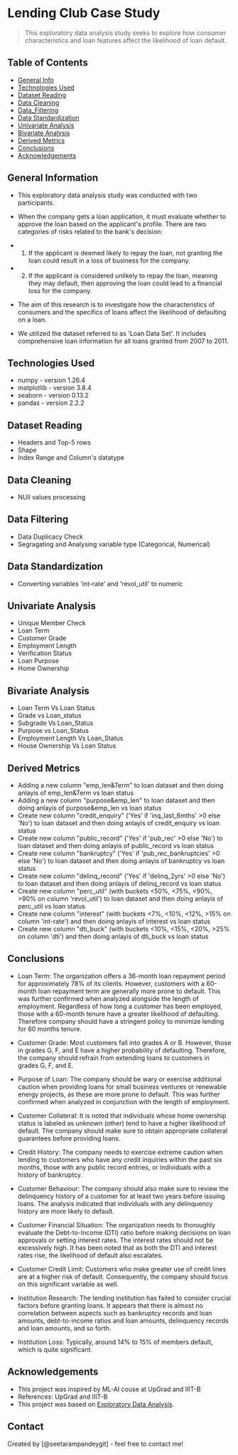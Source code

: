 # Lending Club Case Study
> This exploratory data analysis study seeks to explore how consumer characteristics and loan features affect the likelihood of loan default.


## Table of Contents
* [General Info](#general-information)
* [Technologies Used](#technologies-used)
* [Dataset Reading](#dataset-reading)
* [Data Cleaning](#data-cleaning)
* [Data_Filtering](#data-filtering)
* [Data Standardization](#data-standardization)
* [Univariate Analysis](#univariate-analysis)
* [Bivariate Analysis](#bivariate-analysis)
* [Derived Metrics](#derived-metrics)
* [Conclusions](#conclusions)
* [Acknowledgements](#acknowledgements)

<!-- You can include any other section that is pertinent to your problem -->

## General Information
- This exploratory data analysis study was conducted with two participants.
  
- When the company gets a loan application, it must evaluate whether to approve the loan based on the applicant's profile. There are two categories of risks related to the bank's decision:
- 1. If the applicant is deemed likely to repay the loan, not granting the loan could result in a loss of business for the company.
- 2. If the applicant is considered unlikely to repay the loan, meaning they may default, then approving the loan could lead to a financial loss for the company.
   
- The aim of this research is to investigate how the characteristics of consumers and the specifics of loans affect the likelihood of defaulting on a loan.
  
- We utilized the dataset referred to as 'Loan Data Set'. It includes comprehensive loan information for all loans granted from 2007 to 2011.


## Technologies Used
- numpy - version 1.26.4
- matplotlib - version 3.8.4
- seaborn - version 0.13.2
- pandas - version 2.2.2

## Dataset Reading
- Headers and Top-5 rows
- Shape
- Index Range and Column's datatype

## Data Cleaning
- NUll values processing

## Data Filtering
- Data Duplicacy Check
- Segragating and Analysing variable type (Categorical, Numerical)

## Data Standardization
- Converting variables 'int-rate' and 'revol_util' to numeric

## Univariate Analysis
- Unique Member Check
- Loan Term
- Customer Grade
- Employment Length
- Verification Status
- Loan Purpose
- Home Ownership

## Bivariate Analysis
- Loan Term Vs Loan Status
- Grade vs Loan_status
- Subgrade Vs Loan_Status
- Purpose vs Loan_Status
- Employment Length Vs Loan_Status
- House Ownership Vs Loan Status

## Derived Metrics
- Adding a new column "emp_len&Term" to loan dataset and then doing anlayis of emp_len&Term vs loan status
- Adding a new column "purpose&emp_len" to loan dataset and then doing anlayis of purpose&emp_len vs loan status
- Create new column "credit_enquiry" ('Yes' if 'inq_last_6mths' >0 else 'No') to loan dataset and then doing anlayis of credit_enquiry vs loan status
- Create new column "public_record" ('Yes' if 'pub_rec' >0 else 'No') to loan dataset and then doing anlayis of public_record vs loan status
- Create new column "bankruptcy" ('Yes' if 'pub_rec_bankruptcies' >0 else 'No') to loan dataset and then doing anlayis of bankruptcy vs loan status
- Create new column "delinq_record" ('Yes' if 'delinq_2yrs' >0 else 'No') to loan dataset and then doing anlayis of delinq_record vs loan status
- Create new column "perc_util" (with buckets <50%, <75%, <90%, >90% on column 'revol_util') to loan dataset and then doing anlayis of perc_util vs loan status
- Create new column "interest" (with buckets <7%, <10%, <12%, >15% on column 'int-rate') and then doing anlayis of interest vs loan status
- Create new column "dti_buck" (with buckets <10%, <15%, <20%, >25% on column 'dti') and then doing anlayis of dti_buck vs loan status

## Conclusions
- Loan Term: The organization offers a 36-month loan repayment period for approximately 78% of its clients. However, customers with a 60-month loan repayment term are generally more prone to default. This was further confirmed when analyzed alongside the length of employment. Regardless of how long a customer has been employed, those with a 60-month tenure have a greater likelihood of defaulting. Therefore company should have a stringent policy to minimize lending for 60 months tenure.

- Customer Grade: Most customers fall into grades A or B. However, those in grades G, F, and E have a higher probability of defaulting. Therefore, the company should refrain from extending loans to customers in grades G, F, and E.

- Purpose of Loan: The company should be wary or exercise additional caution when providing loans for small business ventures or renewable energy projects, as these are more prone to default. This was further confirmed when analyzed in conjunction with the length of employment.

- Customer Collateral: It is noted that individuals whose home ownership status is labeled as unknown (other) tend to have a higher likelihood of default. The company should make sure to obtain appropriate collateral guarantees before providing loans.

- Credit History: The company needs to exercise extreme caution when lending to customers who have any credit inquiries within the past six months, those with any public record entries, or individuals with a history of bankruptcy.

- Customer Behaviour: The company should also make sure to review the delinquency history of a customer for at least two years before issuing loans. The analysis indicated that individuals with any delinquency history are more likely to default.

- Customer Financial Situation: The organization needs to thoroughly evaluate the Debt-to-Income (DTI) ratio before making decisions on loan approvals or setting interest rates. The interest rates should not be excessively high. It has been noted that as both the DTI and interest rates rise, the likelihood of default also escalates.

- Customer Credit Limit: Customers who make greater use of credit lines are at a higher risk of default. Consequently, the company should focus on this significant variable as well.

- Institution Research: The lending institution has failed to consider crucial factors before granting loans. It appears that there is almost no correlation between aspects such as bankruptcy records and loan amounts, debt-to-income ratios and loan amounts, delinquency records and loan amounts, and so forth.

- Institution Loss: Typically, around 14% to 15% of members default, which is quite significant.


## Acknowledgements

- This project was inspired by ML-AI couse at UpGrad and IIIT-B
- References: UpGrad and IIIT-B
- This project was based on [Exploratory Data Analysis]([https://learn.upgrad.com/course/5811/segment/53276/316330/957989/4783435]).


## Contact
Created by [@seetarampandeygit] - feel free to contact me!
